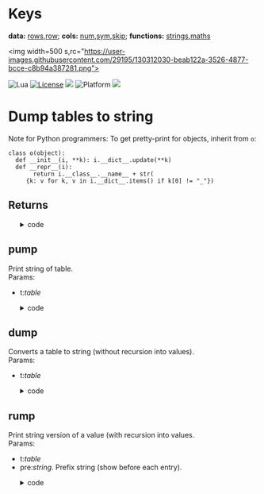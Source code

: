 
<h1>Keys</h1>

<b>data:</b> <a href="rows.md">rows</a>,<a href="row.md">row</a>;
<b>cols:</b> <a href="num,md">num</a>,<a href="sym.md">sym</a>,<a href="skip,md">skip</a>;
<b>functions:</b> <a href="strings.md">strings</a>,<a href="maths.md">maths</a><br>

<img width=500
s,rc="https://user-images.githubusercontent.com/29195/130312030-beab122a-3526-4877-bcce-c8b94a387281.png">

<img alt="Lua" src="https://img.shields.io/badge/lua-v5.4-blue">&nbsp;<a 
href="https://github.com/timm/keys/blob/master/LICENSE.md"><img
alt="License" src="https://img.shields.io/badge/license-unlicense-red"></a> <img
src="https://img.shields.io/badge/purpose-ai%20,%20se-blueviolet"> <img
alt="Platform" src="https://img.shields.io/badge/platform-osx%20,%20linux-lightgrey"> <a
href="https://github.com/timm/keys/actions"><img
src="https://github.com/timm/keys/actions/workflows/unit-test.yml/badge.svg"></a>

# Dump tables to string
Note for Python  programmers:
To get pretty-print for objects, inherit from ``o``:
 
    class o(object):
      def __init__(i, **k): i.__dict__.update(**k)
      def __repr__(i):
           return i.__class__.__name__ + str(
         {k: v for k, v in i.__dict__.items() if k[0] != "_"})
 
## Returns


<ul><details><summary>code</summary>



```lua
local dump,rump,pump
```


</details></ul>


## pump
Print  string of table.   
Params:
- t:_table_


<ul><details><summary>code</summary>



```lua
function pump(t) print(dump(t)) end
```


</details></ul>


## dump
Converts a table  to string (without  recursion into values).   
Params:
- t:_table_


<ul><details><summary>code</summary>



```lua
function dump(t,     sep,s,k,keys)
  if (#t > 0) then
    return table.concat(t,",") end
  sep, s = "", (t._name or "") .."{"
  keys = {}
  for k in pairs(t) do keys[#keys+1] = k end
  table.sort(keys)
  for _,k in pairs(keys) do
    if k:sub(1,1) ~= "_" then
      s=s .. sep .. tostring(k).."="..tostring(t[k])
      sep=", " end end 
  return s.."}" end
```


</details></ul>


## rump
Print string version of a value (with
recursion into values.    
Params:
- t:_table_
- pre:_string_. Prefix string (show before each entry).


<ul><details><summary>code</summary>



```lua
function rump(t,pre,    indent,fmt)
  pre, indent = pre or "", indent or 0
  if indent < 10 then
    for k, v in pairs(t or {}) do
      if not (type(k)=='string' and k:match("^_")) then
        fmt= pre..string.rep("|  ",indent)..tostring(k)..": "
        if type(v) == "table" then
          print(fmt)
          rump(v, pre, indent+1)
        else
          print(fmt .. tostring(v)) end end end end end

```
